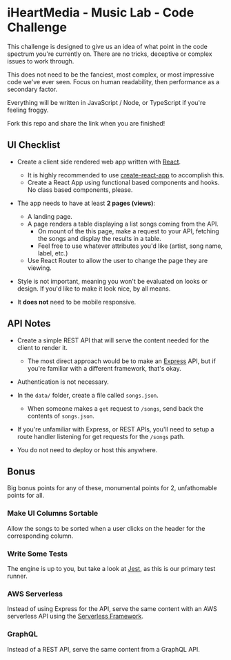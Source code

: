 # iHeartMedia - Music Lab - Code Challenge

This challenge is designed to give us an idea of what point in the code spectrum you're currently on.
There are no tricks, deceptive or complex issues to work through.

This does not need to be the fanciest, most complex, or most impressive code we've ever seen.
Focus on human readability, then performance as a secondary factor.

Everything will be written in JavaScript / Node, or TypeScript if you're feeling froggy.

Fork this repo and share the link when you are finished!

## UI Checklist

- Create a client side rendered web app written with [React](https://reactjs.org/).
  - It is highly recommended to use [create-react-app](https://reactjs.org/docs/create-a-new-react-app.html) to accomplish this.
  - Create a React App using functional based components and hooks. No class based components, please.

- The app needs to have at least **2 pages (views)**:
  - A landing page.
  - A page renders a table displaying a list songs coming from the API.
    - On mount of the this page, make a request to your API, fetching the songs and display the results in a table.
    - Feel free to use whatever attributes you'd like (artist, song name, label, etc.)
  - Use React Router to allow the user to change the page they are viewing.

- Style is not important, meaning you won't be evaluated on looks or design. If you'd like to make it look nice, by all means.

- It **does not** need to be mobile responsive.

## API Notes

- Create a simple REST API that will serve the content needed for the client to render it.
  - The most direct approach would be to make an [Express](https://expressjs.com) API, but if you're familiar with a different framework, that's okay.

- Authentication is not necessary.

- In the `data/` folder, create a file called `songs.json`.
  - When someone makes a `get` request to `/songs`, send back the contents of `songs.json`.

- If you're unfamiliar with Express, or REST APIs, you'll need to setup a route handler listening for get requests for the `/songs` path.

- You do not need to deploy or host this anywhere.

## Bonus

Big bonus points for any of these, monumental points for 2, unfathomable points for all.

### Make UI Columns Sortable

Allow the songs to be sorted when a user clicks on the header for the corresponding column.

### Write Some Tests

The engine is up to you, but take a look at [Jest](https://jestjs.io/), as this is our primary test runner.

### AWS Serverless

Instead of using Express for the API, serve the same content with an AWS serverless API using the [Serverless Framework](https://serverless.com).

### GraphQL

Instead of a REST API, serve the same content from a GraphQL API.

